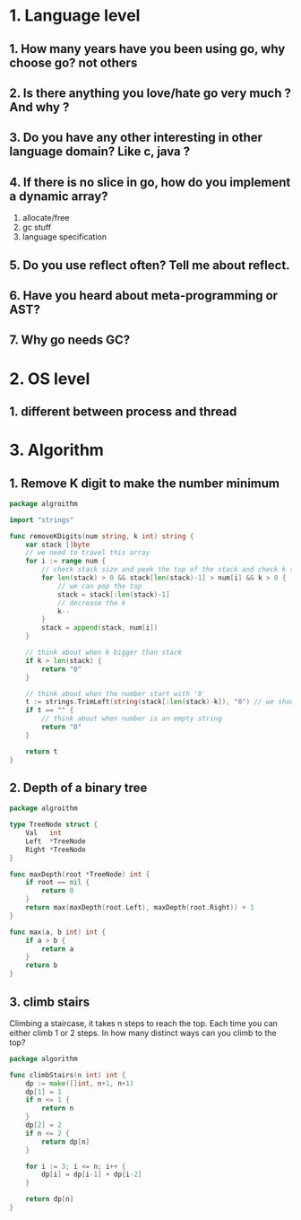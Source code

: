 # 1. Language level

## 1. How many years have you been using go, why choose go? not others

## 2. Is there anything you love/hate go very much ? And why ?

## 3. Do you have any other interesting in other language domain? Like c, java ?

## 4. If there is no slice in go, how do you implement a dynamic array?

1. allocate/free
2. gc stuff
3. language specification

## 5. Do you use reflect often? Tell me about reflect.

## 6. Have you heard about meta-programming or AST?

## 7. Why go needs GC?

# 2. OS level

## 1. different between process and thread

# 3. Algorithm

## 1. Remove K digit to make the number minimum

```go
package algroithm

import "strings"

func removeKDigits(num string, k int) string {
	var stack []byte
	// we need to travel this array
	for i := range num {
		// check stack size and peek the top of the stack and check k size
		for len(stack) > 0 && stack[len(stack)-1] > num[i] && k > 0 {
			// we can pop the top
			stack = stack[:len(stack)-1]
			// decrease the k
			k--
		}
		stack = append(stack, num[i])
	}

	// think about when k bigger than stack
	if k > len(stack) {
		return "0"
	}

	// think about when the number start with '0'
	t := strings.TrimLeft(string(stack[:len(stack)-k]), "0") // we should remove addititon digit
	if t == "" {
		// think about when number is an empty string
		return "0"
	}

	return t
}
```

## 2. Depth of a binary tree

```go
package algroithm

type TreeNode struct {
	Val   int
	Left  *TreeNode
	Right *TreeNode
}

func maxDepth(root *TreeNode) int {
	if root == nil {
		return 0
	}
	return max(maxDepth(root.Left), maxDepth(root.Right)) + 1
}

func max(a, b int) int {
	if a > b {
		return a
	}
	return b
}
```

## 3. climb stairs

Climbing a staircase, it takes n steps to reach the top.
Each time you can either climb 1 or 2 steps.
In how many distinct ways can you climb to the top?

```go
package algorithm

func climbStairs(n int) int {
	dp := make([]int, n+1, n+1)
	dp[1] = 1
	if n <= 1 {
		return n
	}
	dp[2] = 2
	if n <= 2 {
		return dp[n]
	}

	for i := 3; i <= n; i++ {
		dp[i] = dp[i-1] + dp[i-2]
	}

	return dp[n]
}
```
